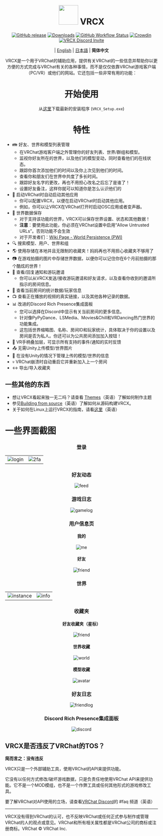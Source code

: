 <div align="center">

# <img src="https://raw.githubusercontent.com/vrcx-team/VRCX/master/VRCX.ico" width="64" height="64"> </img> VRCX 
[![GitHub release](https://img.shields.io/github/release/vrcx-team/VRCX.svg)](https://github.com/vrcx-team/VRCX/releases/latest)
[![Downloads](https://img.shields.io/github/downloads/vrcx-team/VRCX/total?color=6451f1)](https://github.com/vrcx-team/VRCX/releases/latest)
[![GitHub Workflow Status](https://github.com/vrcx-team/VRCX/actions/workflows/github_actions.yml/badge.svg)](https://github.com/vrcx-team/VRCX/actions/workflows/github_actions.yml)
[![Crowdin](https://badges.crowdin.net/vrcx/localized.svg)](https://crowdin.com/project/vrcx)
[![VRCX Discord Invite](https://img.shields.io/discord/854071236363550763?color=%237289DA&logo=discord&logoColor=white&label=discord)](https://vrcx.pypy.moe/discord)

| [English](./README.md) | [日本語](./README.jp.md) | **简体中文**

VRCX是一个用于VRChat的辅助应用，提供有关VRChat的一些信息并帮助你以更方便的方式完成与VRChat有关的各种事情，而不是仅仅依靠VRChat游戏客户端（PC/VR）或他们的网站。它还包括一些非常有用的功能：

# 开始使用

<div align="center">

从[这里](https://github.com/vrcx-team/VRCX/releases/latest)下载最新的安装程序 (`VRCX_Setup.exe`) 

# 特性

<div align="left">


- :family: 好友、世界和模型列表管理
  - 在VRChat游戏客户端之外管理你的好友列表、世界/群组和模型。
  - 监视你好友所在的世界，以及他们的模型变动，同时查看他们的在线状态。
  - 跟踪你首次添加他们的时间以及你上次见到他们的时间。
  - 查看你和朋友们在世界中共度了多长时间。
  - 跟踪好友名字的更改，再也不用担心改名之后忘了是谁了！
  - 设置好友备注，这样你就可以知道你是怎么认识他们的
- :electric_plug: 启动VRChat时自动启动其他应用
  - 你可以配置VRCX，以便在启动VRChat时启动其他应用。
  - 例如，你可以让VRCX在VRChat打开时启动OSC应用或者变声器。
- :floppy_disk: 世界数据保存
  - 对于支持该功能的世界，VRCX可以保存世界设置、状态和其他数据！
  - **注意**：要使用此功能，你必须在VRChat设置中启用“Allow Untrusted URLs”。否则功能不会生效
  - 对于开发者们：[Wiki Page - World Persistence (PWI)](<https://github.com/vrcx-team/VRCX/wiki/World-Persistence-(PWI)>)
- :mag: 搜索模型、用户、世界和组
- :earth_americas: 使用存储在本地并且无限制的收藏夹！妈妈再也不用担心收藏夹不够用了
- :camera: 在游戏拍摄的图片中存储世界数据，以便你可以记住你在6个月前拍摄的那个酷炫的世界！
- :bell: 查看/回复通知和游玩邀请
  - 你可以从VRCX发送/接收游玩邀请和好友请求，以及查看你收到的邀请所指示的房间信息。
- :scroll: 查看当前房间的统计数据/玩家信息
- :tv: 查看正在播放的视频的真实链接，以及其他各种记录的数据。
- :bar_chart: 改进的Discord Rich Presence集成面板
  - 您可以选择在Discord中显示有关当前房间的更多信息。
  - 针对像PyPyDance、LSMedia、Movies&Chill和VRDancing热门世界的功能集成。
  - 这包括世界缩略图、名称、房间ID和玩家统计，具体取决于你的设置以及房间是否为私人。你还可以为公共房间添加加入按钮！
- :crystal_ball: VR手柄叠加层，可显示所有支持的事件/通知的实时反馈
- :outbox_tray: 无需Unity上传模型/世界图片
- :page_facing_up: 在没有Unity的情况下管理上传的模型/世界的信息
- :skull: VRChat崩溃时自动重启它并重新加入上一个房间
- :left_right_arrow: 导出/导入收藏夹

## 一些其他的东西

- 想让VRCX看起来独一无二吗？请查看 [Themes](https://github.com/vrcx-team/VRCX/wiki/Themes)（英语）了解如何制作主题
- 参见[Building from source](https://github.com/vrcx-team/VRCX/wiki/Building-from-source)（英语）了解如何从源码构建VRCX。
- 关于如何在Linux上运行VRCX的指南，请看[这里](https://github.com/vrcx-team/VRCX/wiki/Running-VRCX-on-Linux)（英语）
# 一些界面截图

<div align="center">

<h3>登录</h3>

<table>
  <tr>
    <td align="center"><img src="https://user-images.githubusercontent.com/47104993/246643085-8a230eb9-6bac-4f83-8f6c-4b6ea76c37e2.png" alt="login"></td>
    <td align="center"><img src="https://user-images.githubusercontent.com/47104993/246643167-b3988e3d-77ab-421f-862e-1b9fc59d46e9.png" alt="2fa"></td>
  </tr>
</table>

<h3>好友动态</h3>

<img src="https://user-images.githubusercontent.com/47104993/246643541-6c3f64cb-7a22-493e-8f66-8524caff2994.png" alt="feed">

<h3>游戏日志</h3>

<img src="https://user-images.githubusercontent.com/47104993/246643608-b8472c89-ac38-4fbe-b2f3-b6bd5be06b28.png" alt="gamelog">

<h3>用户信息页</h3>

<h4>我的</h4>

<img src="https://user-images.githubusercontent.com/47104993/246643835-d4b9e008-7a64-4163-a53c-7c01bc78a780.png" alt="me">

<h4>好友</h4>

<img src="https://user-images.githubusercontent.com/47104993/246644739-b1d7d2df-40f2-465e-bd50-3127ee7a6fdd.png" alt="friend">

<h3>世界</h3>

<table>
  <tr>
    <td align="center"><img src="https://user-images.githubusercontent.com/47104993/246643937-5a5197ed-f1dc-4fd1-abed-61467107b51c.png" alt="instance"></td>
    <td align="center"><img src="https://user-images.githubusercontent.com/47104993/246643971-a82900ab-8020-48d9-a700-0fb7db7f3892.png" alt="info"></td>
  </tr>
</table>

<h3>收藏夹</h3>

<h4>好友收藏夹（星标）</h4>

<img src="https://user-images.githubusercontent.com/47104993/246644035-edf5b224-004c-4aee-b7e7-88169834ea24.png" alt="friend">

<h4>世界收藏</h4>

<img src="https://user-images.githubusercontent.com/47104993/246644127-7d055aec-5df1-44af-82a9-8b107fc2329b.png" alt="world">

<h4>模型收藏</h4>

<img src="https://user-images.githubusercontent.com/47104993/246644243-0ccbfc65-194e-4510-a785-16a171849cd8.png" alt="avatar">

<h3>好友日志</h3>

<img src="https://user-images.githubusercontent.com/47104993/246644384-540953c8-e5aa-49d0-82da-45728483456c.png" alt="friendlog">

<h3>Discord Rich Presence集成面板</h3>

<img src="https://user-images.githubusercontent.com/47104993/246644534-5d07589e-0464-46c8-a78a-1cb927fab08e.png" alt="discord">

<!-- The other images will be similar to this -->
</div>

## VRCX是否违反了VRChat的TOS？

**简而言之：没有违反**

VRCX只是一个外部辅助工具，使用VRChat的API来提供功能。

它没有以任何方式修改/破坏游戏数据，只是负责任地使用VRChat API来提供功能。它不是一个MOD模组，也不是一个作弊工具或任何其他形式的游戏修改工具。

要了解VRChat对API使用的立场，请查看[VRChat Discord](https://discord.gg/vrchat)的 #faq 频道（英语）

---

VRCX没有得到VRChat的认可，也不反映VRChat或任何正式参与制作或管理VRChat的人的观点或意见。VRChat和所有相关属性都是VRChat公司的商标或注册商标。VRChat © VRChat Inc.

